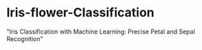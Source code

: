 # Iris-flower-Classification
"Iris Classification with Machine Learning: Precise Petal and Sepal Recognition"
